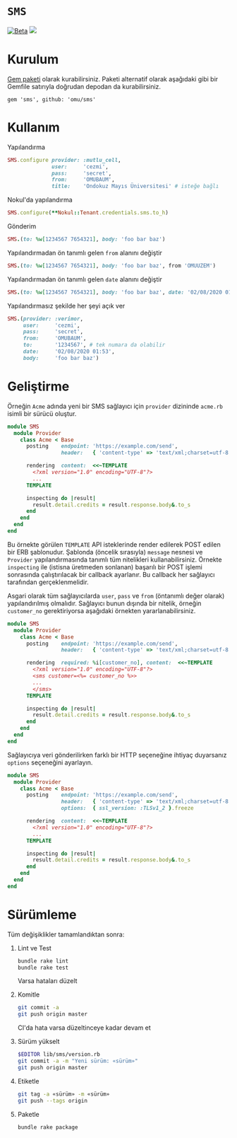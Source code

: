 `SMS`
=====

[![Beta](https://omu.sh/assets/badge/beta.svg)](https://omu.sh "BAUM Beta")
[![](https://github.com/omu/sms/workflows/test/badge.svg)](https://github.com/omu/sms/actions)

# Kurulum

[Gem paketi](https://github.com/omu/sms/packages/348014) olarak kurabilirsiniz.  Paketi alternatif olarak aşağıdaki gibi
bir Gemfile satırıyla doğrudan depodan da kurabilirsiniz.

```
gem 'sms', github: 'omu/sms'
```

# Kullanım

Yapılandırma

```ruby
SMS.configure provider: :mutlu_cell,
              user:     'cezmi',
              pass:     'secret',
              from:     'OMUBAUM',
              title:    'Ondokuz Mayıs Üniversitesi' # isteğe bağlı
```

Nokul'da yapılandırma

```ruby
SMS.configure(**Nokul::Tenant.credentials.sms.to_h)
```

Gönderim

```ruby
SMS.(to: %w[1234567 7654321], body: 'foo bar baz')
```

Yapılandırmadan ön tanımlı gelen `from` alanını değiştir

```ruby
SMS.(to: %w[1234567 7654321], body: 'foo bar baz', from 'OMUUZEM')
```

Yapılandırmadan ön tanımlı gelen `date` alanını değiştir

```ruby
SMS.(to: %w[1234567 7654321], body: 'foo bar baz', date: '02/08/2020 01:53')
```

Yapılandırmasız şekilde her şeyi açık ver

```ruby
SMS.(provider: :verimor,
     user:     'cezmi',
     pass:     'secret',
     from:     'OMUBAUM',
     to:       '1234567', # tek numara da olabilir
     date:     '02/08/2020 01:53',
     body:     'foo bar baz')
```

# Geliştirme

Örneğin `Acme` adında yeni bir SMS sağlayıcı için `provider` dizininde
`acme.rb` isimli bir sürücü oluştur.

```ruby
module SMS
  module Provider
    class Acme < Base
      posting    endpoint: 'https://example.com/send',
                 header:   { 'content-type' => 'text/xml;charset=utf-8', 'accept' => 'xml' }.freeze

      rendering  content:  <<~TEMPLATE
        <?xml version="1.0" encoding="UTF-8"?>
        ...
      TEMPLATE

      inspecting do |result|
        result.detail.credits = result.response.body&.to_s
      end
    end
  end
end
```

Bu örnekte görülen `TEMPLATE` API isteklerinde render edilerek POST edilen bir
ERB şablonudur.  Şablonda (öncelik sırasıyla) `message` nesnesi ve `Provider`
yapılandırmasında tanımlı tüm nitelikleri kullanabilirsiniz. Örnekte
`inspecting` ile (istisna üretmeden sonlanan) başarılı bir POST işlemi
sonrasında çalıştırılacak bir callback ayarlanır.  Bu callback her sağlayıcı
tarafından gerçeklenmelidir.

Asgari olarak tüm sağlayıcılarda `user`, `pass` ve `from` (öntanımlı değer
olarak) yapılandırılmış olmalıdır.  Sağlayıcı bunun dışında bir nitelik,
örneğin `customer_no` gerektiriyorsa aşağıdaki örnekten yararlanabilirsiniz.

```ruby
module SMS
  module Provider
    class Acme < Base
      posting    endpoint: 'https://example.com/send',
                 header:   { 'content-type' => 'text/xml;charset=utf-8', 'accept' => 'xml' }.freeze

      rendering  required: %i[customer_no], content:  <<~TEMPLATE
        <?xml version="1.0" encoding="UTF-8"?>
        <sms customer=<%= customer_no %>>
        ...
        </sms>
      TEMPLATE

      inspecting do |result|
        result.detail.credits = result.response.body&.to_s
      end
    end
  end
end
```

Sağlayıcıya veri gönderilirken farklı bir HTTP seçeneğine ihtiyaç duyarsanız
`options` seçeneğini ayarlayın.

```ruby
module SMS
  module Provider
    class Acme < Base
      posting    endpoint: 'https://example.com/send',
                 header:   { 'content-type' => 'text/xml;charset=utf-8', 'accept' => 'xml' }.freeze,
                 options:  { ssl_version: :TLSv1_2 }.freeze

      rendering  content:  <<~TEMPLATE
        <?xml version="1.0" encoding="UTF-8"?>
        ...
      TEMPLATE

      inspecting do |result|
        result.detail.credits = result.response.body&.to_s
      end
    end
  end
end
```

# Sürümleme

Tüm değişiklikler tamamlandıktan sonra:

1. Lint ve Test

   ```sh
   bundle rake lint
   bundle rake test
   ```

   Varsa hataları düzelt

2. Komitle

   ```sh
   git commit -a
   git push origin master
   ```

   CI'da hata varsa düzeltinceye kadar devam et

3. Sürüm yükselt

   ```sh
   $EDITOR lib/sms/version.rb
   git commit -a -m "Yeni sürüm: «sürüm»"
   git push origin master
   ```

4. Etiketle

   ```sh
   git tag -a «sürüm» -m «sürüm»
   git push --tags origin
   ```

5. Paketle

   ```sh
   bundle rake package
   ```
